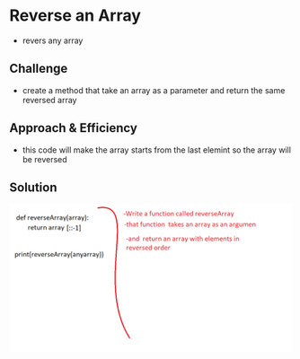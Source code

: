 # Reverse an Array
* revers any array 

## Challenge
* create a method that take an array as a parameter and return the same reversed array



## Approach & Efficiency
* this code will make the array starts from the last elemint so the array will be reversed

## Solution


![image](../../../assets/reverseArray.png)